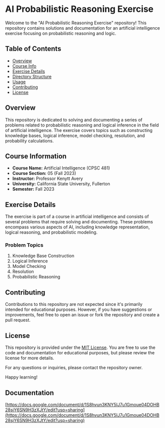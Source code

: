# AI Probabilistic Reasoning Exercise

Welcome to the "AI Probabilistic Reasoning Exercise" repository! This repository contains solutions and documentation for an artificial intelligence exercise focusing on probabilistic reasoning and logic.

## Table of Contents

- [Overview](#overview)
- [Course Info](#overview)
- [Exercise Details](#exercise-details)
- [Directory Structure](#directory-structure)
- [Usage](#usage)
- [Contributing](#contributing)
- [License](#license)

## Overview

This repository is dedicated to solving and documenting a series of problems related to probabilistic reasoning and logical inference in the field of artificial intelligence. The exercise covers topics such as constructing knowledge bases, logical inference, model checking, resolution, and probability calculations.


## Course Information

- **Course Name:** Artificial Intelligence (CPSC 481)
- **Course Section:** 05 (Fall 2023)
- **Instructor:** Professor Kenytt Avery
- **University:** California State University, Fullerton
- **Semester:** Fall 2023

## Exercise Details

The exercise is part of a course in artificial intelligence and consists of several problems that require solving and documenting. These problems encompass various aspects of AI, including knowledge representation, logical reasoning, and probabilistic modeling.

### Problem Topics

1. Knowledge Base Construction
2. Logical Inference
3. Model Checking
4. Resolution
5. Probabilistic Reasoning

## Contributing

Contributions to this repository are not expected since it's primarily intended for educational purposes. However, if you have suggestions or improvements, feel free to open an issue or fork the repository and create a pull request.

## License

This repository is provided under the [MIT License](LICENSE). You are free to use the code and documentation for educational purposes, but please review the license for more details.

For any questions or inquiries, please contact the repository owner.

Happy learning!


## Documentation

[https://docs.google.com/document/d/1S8hvun3KNY5IJ7u1Gmoue04DOHB28sjY6SN9H3zXJtY/edit?usp=sharing](https://docs.google.com/document/d/1S8hvun3KNY5IJ7u1Gmoue04DOHB28sjY6SN9H3zXJtY/edit?usp=sharing)
